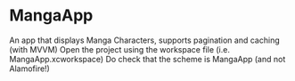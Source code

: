# MangaApp
An app that displays Manga Characters, supports pagination and caching (with MVVM)
Open the project using the workspace file (i.e. MangaApp.xcworkspace)
Do check that the scheme is MangaApp (and not Alamofire!)
